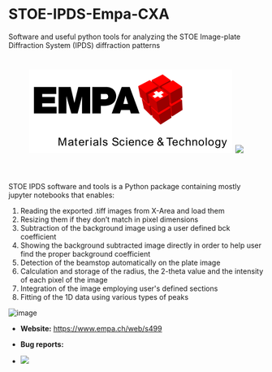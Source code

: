 # STOE-IPDS-Empa-CXA
Software and useful python tools for analyzing the STOE Image-plate Diffraction System (IPDS) diffraction patterns

<h1 align="center">
<img src="https://github.com/dsapalidis/mypackage/blob/Sapd-Tutorial/Sapaempa.svg" width="400">
   <img src="https://github.com/dsapalidis/STOE-IPDS-Empa-CXA/Images/IPDS-STOE-Empa-Photo_I.jpg" width="400">

</h1><br>

STOE IPDS software and tools is a Python package containing mostly jupyter notebooks that enables:
1. Reading the exported .tiff images from X-Area and load them
2. Resizing them if they don’t match in pixel dimensions
3. Subtraction of the background image using a user defined bck coefficient
4. Showing the background subtracted image directly in order to help user find the proper background coefficient
5. Detection of the beamstop automatically on the plate image
6. Calculation and storage of the radius, the 2-theta value and the intensity of each pixel of the image
7. Integration of the image employing user's defined sections
8. Fitting of the 1D data using various types of peaks
   
![image](https://github.com/dsapalidis/mypackage_sapd/assets/150019714/b1f06be1-3115-4e28-9c92-159bb217b271)


- **Website:** https://www.empa.ch/web/s499
- **Bug reports:**

-  <img src="https://github.com/dsapalidis/STOE-IPDS-Empa-CXA/Images/Photo_II.jpg" width="400">

